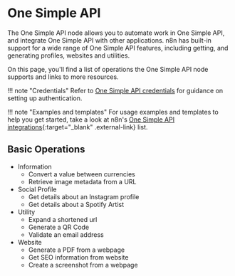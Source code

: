 # One Simple API

The One Simple API node allows you to automate work in One Simple API, and integrate One Simple API with other applications. n8n has built-in support for a wide range of One Simple API features, including getting, and generating profiles, websites and utilities. 

On this page, you'll find a list of operations the One Simple API node supports and links to more resources.

!!! note "Credentials"
    Refer to [One Simple API credentials](https://docs.n8n.io/integrations/builtin/credentials/onesimpleapi/) for guidance on setting up authentication. 

!!! note "Examples and templates"
    For usage examples and templates to help you get started, take a look at n8n's [One Simple API integrations](https://n8n.io/integrations/one-simple-api/){:target="_blank" .external-link} list.


## Basic Operations

* Information
    * Convert a value between currencies
    * Retrieve image metadata from a URL
* Social Profile
    * Get details about an Instagram profile
    * Get details about a Spotify Artist
* Utility
    * Expand a shortened url
    * Generate a QR Code
    * Validate an email address
* Website
    * Generate a PDF from a webpage
    * Get SEO information from website
    * Create a screenshot from a webpage
